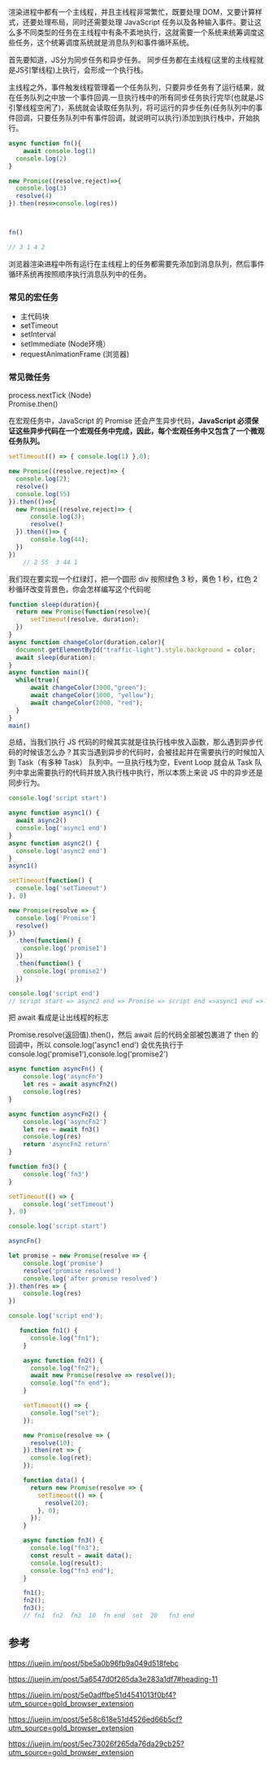 渲染进程中都有一个主线程，并且主线程非常繁忙，既要处理 DOM，又要计算样式，还要处理布局，同时还需要处理 JavaScript 任务以及各种输入事件。要让这么多不同类型的任务在主线程中有条不紊地执行，这就需要一个系统来统筹调度这些任务，这个统筹调度系统就是消息队列和事件循环系统。

首先要知道，JS分为同步任务和异步任务。
同步任务都在主线程(这里的主线程就是JS引擎线程)上执行，会形成一个执行栈。

主线程之外，事件触发线程管理着一个任务队列，只要异步任务有了运行结果，就在任务队列之中放一个事件回调.一旦执行栈中的所有同步任务执行完毕(也就是JS引擎线程空闲了)，系统就会读取任务队列，将可运行的异步任务(任务队列中的事件回调，只要任务队列中有事件回调，就说明可以执行)添加到执行栈中，开始执行。

```js
async function fn(){
	await console.log(1)
  console.log(2)
}

new Promise((resolve,reject)=>{
  console.log(3)
  resolve(4)
}).then(res=>console.log(res))



fn()

// 3 1 4 2
```



浏览器渲染进程中所有运行在主线程上的任务都需要先添加到消息队列，然后事件循环系统再按照顺序执行消息队列中的任务。


### 常见的宏任务

- 主代码块  
- setTimeout  
- setInterval  
- setImmediate   (Node环境）  
- requestAnimationFrame   (浏览器)  


### 常见微任务

process.nextTick (Node)  
Promise.then()  


在宏观任务中，JavaScript 的 Promise 还会产生异步代码，**JavaScript 必须保证这些异步代码在一个宏观任务中完成，因此，每个宏观任务中又包含了一个微观任务队列。**

```js
setTimeout(() => { console.log(1) },0);

new Promise((resolve,reject)=> {
  console.log(2);
  resolve()
  console.log(55)
}).then(()=>{
  new Promise((resolve,reject)=> {
      console.log(3);
      resolve()
  }).then(()=> {
      console.log(44);
  })
})
    // 2 55  3 44 1
```

我们现在要实现一个红绿灯，把一个圆形 div 按照绿色 3 秒，黄色 1 秒，红色 2 秒循环改变背景色，你会怎样编写这个代码呢  
```js
function sleep(duration){
  return new Promise(function(resolve){
      setTimeout(resolve, duration);
  })
}
async function changeColor(duration,color){
  document.getElementById("traffic-light").style.background = color;
  await sleep(duration);
}
async function main(){
  while(true){
      await changeColor(3000,"green");
      await changeColor(1000, "yellow");
      await changeColor(2000, "red");
  }
}
main()
```

总结，当我们执行 JS 代码的时候其实就是往执行栈中放入函数，那么遇到异步代码的时候该怎么办？其实当遇到异步的代码时，会被挂起并在需要执行的时候加入到 Task（有多种 Task） 队列中。一旦执行栈为空，Event Loop 就会从 Task 队列中拿出需要执行的代码并放入执行栈中执行，所以本质上来说 JS 中的异步还是同步行为。
```js
console.log('script start')

async function async1() {
  await async2()
  console.log('async1 end')
}
async function async2() {
  console.log('async2 end')
}
async1()

setTimeout(function() {
  console.log('setTimeout')
}, 0)

new Promise(resolve => {
  console.log('Promise')
  resolve()
})
  .then(function() {
    console.log('promise1')
  })
  .then(function() {
    console.log('promise2')
  })

console.log('script end')
// script start => async2 end => Promise => script end =>async1 end => promise1 => promise2 => setTimeout
```
把 await 看成是让出线程的标志

Promise.resolve(返回值).then()，然后 await 后的代码全部被包裹进了 then 的回调中，所以 console.log('async1 end') 会优先执行于 console.log('promise1'),console.log('promise2')


```js
async function asyncFn() {
    console.log('asyncFn')
    let res = await asyncFn2()
    console.log(res)
}

async function asyncFn2() {
    console.log('asyncFn2')
    let res = await fn3()
    console.log(res)
    return 'asyncFn2 return'
}

function fn3() {
    console.log('fn3')
}

setTimeout(() => {
    console.log('setTimeout')
}, 0)

console.log('script start')

asyncFn()

let promise = new Promise(resolve => {
    console.log('promise')
    resolve('promise resolved')
    console.log('after promise resolved')
}).then(res => {
    console.log(res)
})

console.log('script end');

```


```js
   function fn1() {
      console.log("fn1");
    }

    async function fn2() {
      console.log("fn2");
      await new Promise(resolve => resolve());
      console.log("fn end");
    }

    setTimeout(() => {
      console.log("set");
    });

    new Promise(resolve => {
      resolve(10);
    }).then(ret => {
      console.log(ret);
    });

    function data() {
      return new Promise(resolve => {
        setTimeout(() => {
          resolve(20);
        }, 0);
      });
    }

    async function fn3() {
      console.log("fn3");
      const result = await data();
      console.log(result);
      console.log("fn3 end");
    }

    fn1();
    fn2();
    fn3();
    // fn1  fn2  fn3  10  fn end  set  20   fn3 end
```

## 参考
https://juejin.im/post/5be5a0b96fb9a049d518febc


https://juejin.im/post/5a6547d0f265da3e283a1df7#heading-11


https://juejin.im/post/5e0adffbe51d4541013f0bf4?utm_source=gold_browser_extension


https://juejin.im/post/5e58c618e51d4526ed66b5cf?utm_source=gold_browser_extension

https://juejin.im/post/5ec73026f265da76da29cb25?utm_source=gold_browser_extension